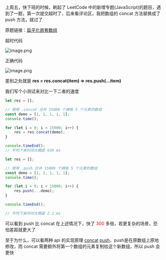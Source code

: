 上周五，快下班的时候，刷起了 LeetCode 中的新增专题(JavaScript)的题目，遇到了一题，第一次提交超时了，后来看评论区，我把数组的 concat 方法替换成了 push 方法，就过了

原题链接：[扁平化嵌套数组](https://leetcode.cn/problems/flatten-deeply-nested-array/description/)

超时代码

![image.png](https://s2.loli.net/2023/05/28/7e4H26LvODgXwux.png)

正确代码

![image.png](https://s2.loli.net/2023/05/28/XN6vagJcAPilem1.png)

差别之处就是 **res = res.concat(item) => res.push(...item)**

我们写个小测试来对比一下二者的速度

```js
let res = [];

// 使用 .concat 合并 15000 个拥有 5 个元素的数组
const demo = [1, 1, 1, 1, 1];
console.time();

for (let i = 0; i < 15000; i++) {
    res = res.concat(demo);
}

console.timeEnd();
// 平均下来时间大概是 630 ms

```

```js
let res = [];

// 使用 .push 合并 15000 个拥有 5 个元素的数组
const demo = [1, 1, 1, 1, 1];
console.time();

for (let i = 0; i < 15000; i++) {
    res.push(...demo);
}

console.timeEnd();

// 平均下来时间大概是 2.2 ms

```

可以看到 push 比 concat 在上述情况下，快了 <font color="red">300</font> 多倍，若更复杂的场景，恐怕差距就更大了

至于为什么，可以看两种 api 的实现原理 [concat](https://github.com/Yushi-ys/Front-End-Collect/blob/main/%E6%89%8B%E5%86%99%E9%A2%98/concat.js) [push](https://github.com/Yushi-ys/Front-End-Collect/blob/main/%E6%89%8B%E5%86%99%E9%A2%98/push.js)，push是在原数组上原地修改，而 concat 需要额外将第一个数组的元素复制给这个新数组，所以 push 会更快